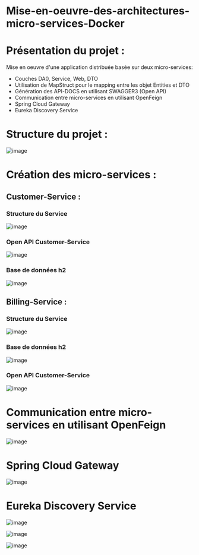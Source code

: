 # Mise-en-oeuvre-des-architectures-micro-services-Docker
# Présentation du projet :
Mise en oeuvre d'une application distribuée basée sur deux micro-services:
  - Couches DA0, Service, Web, DTO
  - Utilisation de MapStruct pour le mapping entre les objet Entities et DTO
  - Génération des API-DOCS en utilisant SWAGGER3 (Open API)
  - Communication entre micro-services en utilisant OpenFeign
  - Spring Cloud Gateway
  - Eureka Discovery Service
# Structure du projet :

![image](https://user-images.githubusercontent.com/86124754/198901595-9c9803ab-4dc5-45fe-8a28-96b3612fa4c9.png)

# Création des micro-services :
## Customer-Service :
### Structure du Service

 ![image](https://user-images.githubusercontent.com/86124754/198901939-426a5b84-1a0d-4ca3-a5de-5c88f89d4dc9.png)
 
### Open API Customer-Service
 
 ![image](https://user-images.githubusercontent.com/86124754/198902397-918982a4-abc8-4c0a-b794-94309f71c049.png)
 
 ### Base de données h2
 
 ![image](https://user-images.githubusercontent.com/86124754/198903065-9892def2-18c5-4ad3-a1f4-40641520057b.png)

 
## Billing-Service :
### Structure du Service

![image](https://user-images.githubusercontent.com/86124754/198902502-01d13bc7-8d71-4052-8df1-bc8170212089.png)

### Base de données h2

![image](https://user-images.githubusercontent.com/86124754/198903119-7d4f0dd8-e539-42b4-995d-8beb846140e7.png)

 
### Open API Customer-Service

![image](https://user-images.githubusercontent.com/86124754/198902959-4e128f5e-4d8a-4e27-b37e-3baa72c07f60.png)

# Communication entre micro-services en utilisant OpenFeign

![image](https://user-images.githubusercontent.com/86124754/198903213-a7a79a36-8747-4d4b-928c-a7c68c6f0430.png)

# Spring Cloud Gateway

![image](https://user-images.githubusercontent.com/86124754/198903264-439867ea-8551-496d-8ab1-87e9df53d58d.png)

# Eureka Discovery Service

![image](https://user-images.githubusercontent.com/86124754/198903310-b476060f-e26e-4dd9-9258-cfa938d8540a.png)

![image](https://user-images.githubusercontent.com/86124754/198903422-4acb2967-d846-44c7-bdcd-c4b9a0950603.png)

![image](https://user-images.githubusercontent.com/86124754/198903611-812d7651-4070-4f0b-9531-76b2a588214e.png)










 
 
 
 
